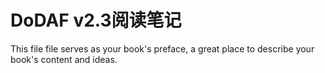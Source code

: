 # DoDAF v2.3阅读笔记

This file file serves as your book's preface, a great place to describe your book's content and ideas.

